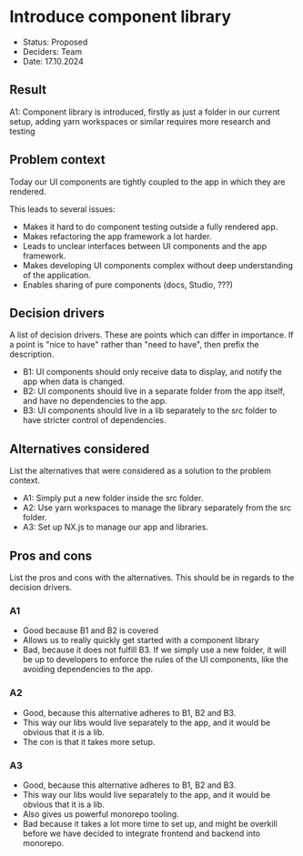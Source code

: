 # Introduce component library

- Status: Proposed
- Deciders: Team
- Date: 17.10.2024

## Result

A1: Component library is introduced, firstly as just a folder in our current setup, adding yarn workspaces or similar requires more research and testing

## Problem context

Today our UI components are tightly coupled to the app in which they are rendered.

This leads to several issues:

- Makes it hard to do component testing outside a fully rendered app.
- Makes refactoring the app framework a lot harder.
- Leads to unclear interfaces between UI components and the app framework.
- Makes developing UI components complex without deep understanding of the application.
- Enables sharing of pure components (docs, Studio, ???)
## Decision drivers

A list of decision drivers. These are points which can differ in importance. If a point is "nice to have" rather than
"need to have", then prefix the description.

- B1: UI components should only receive data to display, and notify the app when data is changed.
- B2: UI components should live in a separate folder from the app itself, and have no dependencies to the app.
- B3: UI components should live in a lib separately to the src folder to have stricter control of dependencies.

## Alternatives considered

List the alternatives that were considered as a solution to the problem context.

- A1: Simply put a new folder inside the src folder.
- A2: Use yarn workspaces to manage the library separately from the src folder.
- A3: Set up NX.js to manage our app and libraries.

## Pros and cons

List the pros and cons with the alternatives. This should be in regards to the decision drivers.

### A1

- Good because B1 and B2 is covered
- Allows us to really quickly get started with a component library
- Bad, because it does not fulfill B3. If we simply use a new folder, it will be up to developers to enforce the rules of the UI components, like the avoiding dependencies to the app.

### A2

- Good, because this alternative adheres to B1, B2 and B3.
- This way our libs would live separately to the app, and it would be obvious that it is a lib.
- The con is that it takes more setup.

### A3

- Good, because this alternative adheres to B1, B2 and B3.
- This way our libs would live separately to the app, and it would be obvious that it is a lib.
- Also gives us powerful monorepo tooling.
- Bad because it takes a lot more time to set up, and might be overkill before we have decided to integrate frontend and backend into monorepo.
